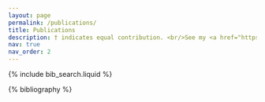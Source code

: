 ```yaml
---
layout: page
permalink: /publications/
title: Publications
description: † indicates equal contribution. <br/>See my <a href="https://scholar.google.com/citations?user=FM5j_BYAAAAJ">Google Scholar]</a> for more information.
nav: true
nav_order: 2
---
```


<!-- _pages/publications.md -->

<!-- Bibsearch Feature -->

{% include bib_search.liquid %}

<div class="publications">

{% bibliography %}

</div>
